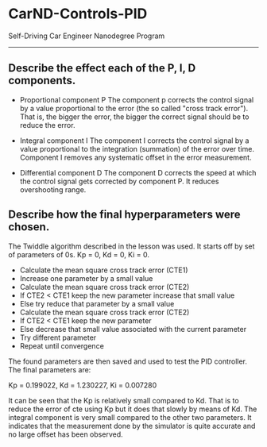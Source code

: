 # CarND-Controls-PID
Self-Driving Car Engineer Nanodegree Program

---

## Describe the effect each of the P, I, D components.

* Proportional component P
The component p corrects the control signal by a value proportional to the error (the so called "cross track error"). That is, the bigger the error, the bigger the correct signal should be to reduce the error.

* Integral component I
The component I corrects the control signal by a value proportional to the integration (summation) of the error over time. Component I removes any systematic offset in the error measurement.

* Differential component D
The component D corrects the speed at which the control signal gets corrected by component P. It reduces overshooting range.

## Describe how the final hyperparameters were chosen.

The Twiddle algorithm described in the lesson was used. It starts off by set of parameters of 0s. Kp = 0, Kd = 0, Ki = 0.
* Calculate the mean square cross track error (CTE1)
* Increase one parameter by a small value
* Calculate the mean square cross track error (CTE2)
* If CTE2 < CTE1
  keep the new parameter
  increase that small value
* Else
  try reduce that parameter by a small value
* Calculate the mean square cross track error (CTE2)
* If CTE2 < CTE1
  keep the new parameter
* Else
  decrease that small value associated with the current parameter
* Try different parameter
* Repeat until convergence

The found parameters are then saved and used to test the PID controller.
The final parameters are:

Kp = 0.199022, Kd = 1.230227, Ki = 0.007280

It can be seen that the Kp is relatively small compared to Kd. That is to reduce the error of cte using Kp but it does that slowly by means of Kd. The integral component is very small compared to the other two parameters. It indicates that the measurement done by the simulator is quite accurate and no large offset has been observed.
